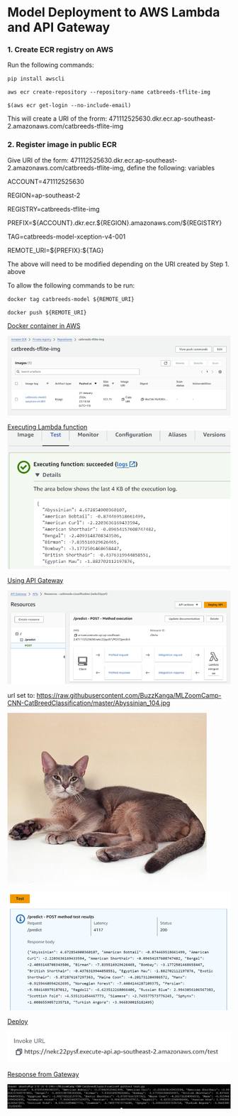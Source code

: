 # **Model Deployment to AWS Lambda and API Gateway**

### 1. Create ECR registry on AWS

Run the following commands:

```
pip install awscli
```

```
aws ecr create-repository --repository-name catbreeds-tflite-img
```

```
$(aws ecr get-login --no-include-email)
```

This will create a URI of the frorm: 471112525630.dkr.ecr.ap-southeast-2.amazonaws.com/catbreeds-tflite-img

### 2. Register image in public ECR

Give URI of the form: 471112525630.dkr.ecr.ap-southeast-2.amazonaws.com/catbreeds-tflite-img, define the following: variables

ACCOUNT=471112525630

REGION=ap-southeast-2

REGISTRY=catbreeds-tflite-img

PREFIX=\${ACCOUNT}.dkr.ecr.\${REGION}.amazonaws.com/\${REGISTRY}

TAG=catbreeds-model-xception-v4-001

REMOTE_URI=\${PREFIX}:\${TAG}

The above will need to be modified depending on the URI created by Step 1. above

To allow the following commands to be run:

```
docker tag catbreeds-model ${REMOTE_URI}
```

```
docker push ${REMOTE_URI}
```

<u>Docker container in AWS</u>

![](images/Load_docker_container_into_ECR.png)

<u>Executing Lambda function</u>
![Executing Lambda function](images/Executing_lambda_function.png)

<u>Using API Gateway</u>

![](images/Using_API_Gateway.png)

url set to: https://raw.githubusercontent.com/BuzzKanga/MLZoomCamp-CNN-CatBreedClassification/master/Abyssinian_104.jpg

![](Abyssinian_104.jpg)

![](images/Using_API_Gateway1.png)

<u>Deploy</u>

![](images/Deploy.png)

<u>Response from Gateway</u>

![](images/Response_from_gateway.png)
